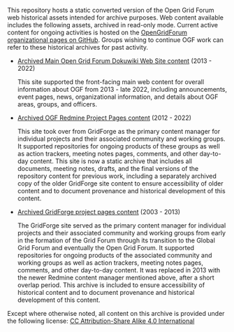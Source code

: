 This repository hosts a static converted version of the Open Grid Forum web
historical assets intended for archive purposes. Web content available includes
the following assets, archived in read-only mode. Current active content for
ongoing activities is hosted on the [OpenGridForum organizational pages on GitHub](https://github.com/opengridforum).
Groups wishing to continue OGF work can refer to these historical archives for past activity.

-   [Archived Main Open Grid Forum Dokuwiki Web Site 
    content](https://dokuwiki.ogf.org/)
    (2013 - 2022)
    
    This site supported the front-facing main web content for overall information about OGF
    from 2013 - late 2022, including announcements, event pages, news, organizational information,
    and details about OGF areas, groups, and officers. 
    
-   [Archived OGF Redmine Project Pages content](https://redmine.ogf.org/)
    (2012 - 2022)
    
    This site took over from GridForge as the primary content manager for individual projects and their
    associated community and working groups. It supported repositories for ongoing products of these
    groups as well as action trackers, meeting notes pages, comments, and other day-to-day content.
    This site is now a static archive that includes all documents, meeting notes, drafts, and
    the final versions of the repository content for previous work, including a separately archived
    copy of the older GridForge site content to ensure accessibility of older content
    and to document provenance and historical development of this content.
    
-   [Archived GridForge project pages content](https://archive.ogf.org/forge.ogf.org/sf/sfmain/do/home.html) (2003 - 2013)

    The GridForge site served as the primary content manager for individual projects and their
    associated community and working groups from early in the formation of the Grid Forum through its 
    transition to the Global Grid Forum and eventually the Open Grid Forum. 
    It supported repositories for ongoing products of the associated community and working 
    groups as well as action trackers, meeting notes pages, comments, and other day-to-day content.
    It was replaced in 2013 with the newer Redmine content manager mentioned above, after a short overlap period.
    This archive is included to ensure accessibility of historical content 
    and to document provenance and historical development of this content.

Except where otherwise noted, all content on this archive is provided under the
following license: [CC Attribution-Share Alike 4.0
International](http://creativecommons.org/licenses/by-sa/4.0/)
